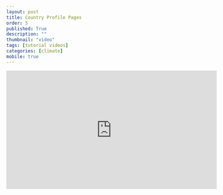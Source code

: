 ```yaml
---
layout: post
title: Country Profile Pages
order: 5
published: True
description: ""
thumbnail: "video"
tags: [tutorial videos]
categories: [climate]
mobile: true
---
```


<div id="desktopContent" class="content">
  <div class="video">
    <iframe width="560" height="315" src="https://www.youtube.com/embed/x0XKNAj6Cos" frameborder="0" allowfullscreen></iframe>
  </div>
</div>

<div id="mobileContent" class="content">
</div>
